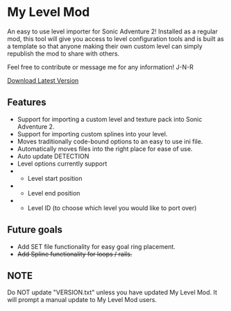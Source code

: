 # My Level Mod
An easy to use level importer for Sonic Adventure 2! Installed as a regular mod, this tool
will give you access to level configuration tools and is built as a template so that anyone
making their own custom level can simply republish the mod to share with others.

Feel free to contribute or message me for any information! J-N-R

[Download Latest Version](https://github.com/X-Hax/SA2BModdingGuide/releases)

## Features
- Support for importing a custom level and texture pack into Sonic Adventure 2.
- Support for importing custom splines into your level.
- Moves traditionally code-bound options to an easy to use ini file.
- Automatically moves files into the right place for ease of use.
- Auto update DETECTION
- Level options currently support
- * Level start position
- * Level end position
- * Level ID (to choose which level you would like to port over)

## Future goals
- Add SET file functionality for easy goal ring placement.
- ~~Add Spline functionality for loops / rails.~~

## NOTE
Do NOT update "VERSION.txt" unless you have updated My Level Mod. It will prompt a manual update to My Level Mod users.
